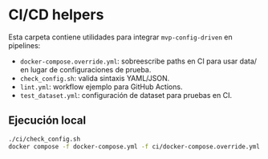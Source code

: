 # CI/CD helpers

Esta carpeta contiene utilidades para integrar `mvp-config-driven` en pipelines:

- `docker-compose.override.yml`: sobreescribe paths en CI para usar data/ en lugar de configuraciones de prueba.
- `check_config.sh`: valida sintaxis YAML/JSON.
- `lint.yml`: workflow ejemplo para GitHub Actions.
- `test_dataset.yml`: configuración de dataset para pruebas en CI.

## Ejecución local
```bash
./ci/check_config.sh
docker compose -f docker-compose.yml -f ci/docker-compose.override.yml up -d
